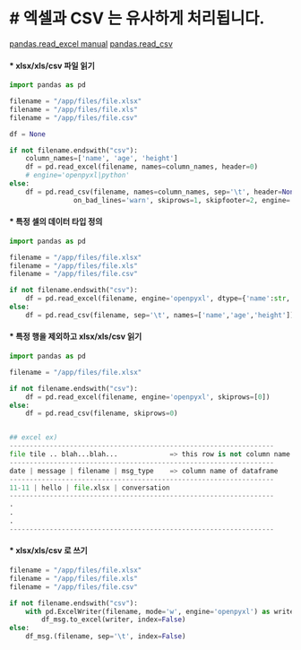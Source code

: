 

# &#35; 엑셀과 CSV 는 유사하게 처리됩니다.
[pandas.read_excel manual](https://pandas.pydata.org/pandas-docs/stable/reference/api/pandas.read_excel.html)
[pandas.read_csv](https://pandas.pydata.org/docs/reference/api/pandas.read_csv.html)


#### &#42; xlsx/xls/csv 파일 읽기
```python
import pandas as pd

filename = "/app/files/file.xlsx"
filename = "/app/files/file.xls"
filename = "/app/files/file.csv"

df = None

if not filename.endswith("csv"):
    column_names=['name', 'age', 'height']
    df = pd.read_excel(filename, names=column_names, header=0)
    # engine='openpyxl|python'
else:
    df = pd.read_csv(filename, names=column_names, sep='\t', header=None, \
                on_bad_lines='warn', skiprows=1, skipfooter=2, engine='python')
```

#### &#42; 특정 셀의 데이터 타입 정의
```python
import pandas as pd

filename = "/app/files/file.xlsx"
filename = "/app/files/file.xls"
filename = "/app/files/file.csv"

if not filename.endswith("csv"):
    df = pd.read_excel(filename, engine='openpyxl', dtype={'name':str, 'age':int, 'height': float})
else:
    df = pd.read_csv(filename, sep='\t', names=['name','age','height'])
```


#### &#42; 특정 행을 제외하고 xlsx/xls/csv 읽기
```python
import pandas as pd

filename = "/app/files/file.xlsx"

if not filename.endswith("csv"):
    df = pd.read_excel(filename, engine='openpyxl', skiprows=[0])
else:
    df = pd.read_csv(filename, skiprows=0)


## excel ex)
------------------------------------------------------------------
file tile .. blah...blah...             => this row is not column name of dataframe
------------------------------------------------------------------
date | message | filename | msg_type    => column name of dataframe
------------------------------------------------------------------
11-11 | hello | file.xlsx | conversation
------------------------------------------------------------------
.
.
.
------------------------------------------------------------------
```


#### &#42; xlsx/xls/csv 로 쓰기
```python
filename = "/app/files/file.xlsx"
filename = "/app/files/file.xls"
filename = "/app/files/file.csv"

if not filename.endswith("csv"):
    with pd.ExcelWriter(filename, mode='w', engine='openpyxl') as writer:
        df_msg.to_excel(writer, index=False)
else:
    df_msg.(filename, sep='\t', index=False)
```
